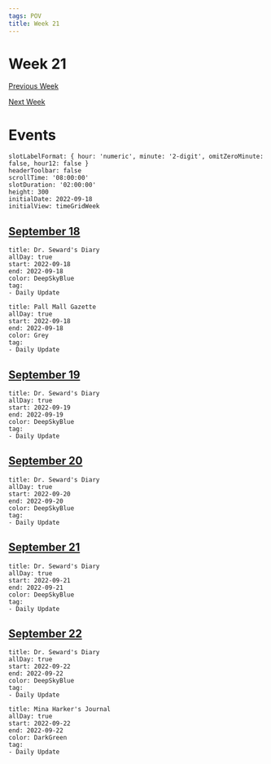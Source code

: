 ```yaml
---
tags: POV
title: Week 21
---
```


# Week 21

[Previous Week](2022-W38)

[Next Week](2022-W40)

# Events

```itinerary
slotLabelFormat: { hour: 'numeric', minute: '2-digit', omitZeroMinute: false, hour12: false }
headerToolbar: false
scrollTime: '08:00:00'
slotDuration: '02:00:00'
height: 300
initialDate: 2022-09-18
initialView: timeGridWeek
```

## [September 18](2022-09-18.md)

```itinerary-event
title: Dr. Seward's Diary
allDay: true
start: 2022-09-18
end: 2022-09-18
color: DeepSkyBlue
tag:
- Daily Update
```

```itinerary-event
title: Pall Mall Gazette
allDay: true
start: 2022-09-18
end: 2022-09-18
color: Grey
tag:
- Daily Update
```

## [September 19](2022-09-19.md)

```itinerary-event
title: Dr. Seward's Diary
allDay: true
start: 2022-09-19
end: 2022-09-19
color: DeepSkyBlue
tag:
- Daily Update
```

## [September 20](2022-09-20.md)

```itinerary-event
title: Dr. Seward's Diary
allDay: true
start: 2022-09-20
end: 2022-09-20
color: DeepSkyBlue
tag:
- Daily Update
```

## [September 21](2022-09-21.md)

```itinerary-event
title: Dr. Seward's Diary
allDay: true
start: 2022-09-21
end: 2022-09-21
color: DeepSkyBlue
tag:
- Daily Update
```

## [September 22](2022-09-22.md)

```itinerary-event
title: Dr. Seward's Diary
allDay: true
start: 2022-09-22
end: 2022-09-22
color: DeepSkyBlue
tag:
- Daily Update
```
```itinerary-event
title: Mina Harker's Journal
allDay: true
start: 2022-09-22
end: 2022-09-22
color: DarkGreen
tag:
- Daily Update
```
